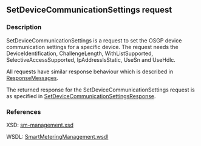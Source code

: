 ## SetDeviceCommunicationSettings request

### Description
SetDeviceCommunicationSettings is a request to set the OSGP device communication settings for a specific device. The request needs the DeviceIdentification, ChallengeLength, WithListSupported, SelectiveAccessSupported, IpAddressIsStatic, UseSn and UseHdlc.

All requests have similar response behaviour which is described in [ResponseMessages](./ResponseMessages.md).

The returned response for the SetDeviceCommunicationSettings request is as specified in [SetDeviceCommunicationSettingsResponse](SetDeviceCommunicationSettingsResponse.md).


### References

XSD: [sm-management.xsd](https://github.com/OSGP/open-smart-grid-platform/blob/development/osgp/shared/osgp-ws-smartmetering/src/main/resources/schemas/sm-management.xsd)

WSDL: [SmartMeteringManagement.wsdl](https://github.com/OSGP/open-smart-grid-platform/blob/development/osgp/shared/osgp-ws-smartmetering/src/main/resources/SmartMeteringManagement.wsdl)
